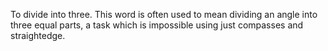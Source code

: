 To divide into three. This word is often used to mean dividing an angle
into three equal parts, a task which is impossible using just compasses
and straightedge.
